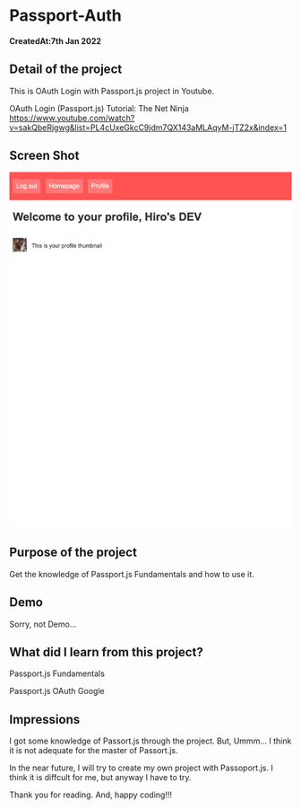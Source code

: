 # Passport-Auth

<h4>CreatedAt:7th Jan 2022</h4> 

## Detail of the project

This is OAuth Login with Passport.js project in Youtube.

OAuth Login (Passport.js) Tutorial: The Net Ninja
https://www.youtube.com/watch?v=sakQbeRjgwg&list=PL4cUxeGkcC9jdm7QX143aMLAqyM-jTZ2x&index=1

## Screen Shot
<img src="/server/images/desktop.png"/>

## Purpose of the project

Get the knowledge of Passport.js Fundamentals and how to use it.

## Demo

Sorry, not Demo...

## What did I learn from this project?

<p>Passport.js Fundamentals</p>
<p>Passport.js OAuth Google</p>

## Impressions

I got some knowledge of Passort.js through the project.
But, Ummm...
I think it is not adequate for the master of Passort.js.

In the near future, I will try to create my own project with Passoport.js.
I think it is diffcult for me, but anyway I have to try.

Thank you for reading. And, happy coding!!!
